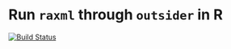 # Run `raxml` through `outsider` in R
[![Build Status](https://travis-ci.org/dombennett/om..raxml..8.2.12.pthreads.sse3.svg?branch=master)](https://travis-ci.org/dombennett/om..raxml..8.2.12.pthreads.sse3)
